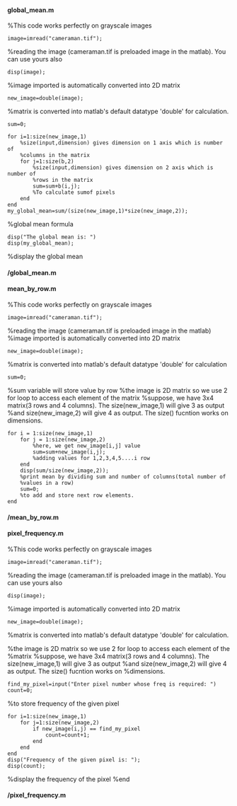 #### global_mean.m
%This code works perfectly on grayscale images 

    image=imread("cameraman.tif");
%reading the image (cameraman.tif is preloaded image in the matlab). You can use yours also 

    disp(image);
%image imported is automatically converted into 2D matrix

    new_image=double(image);
%matrix is converted into matlab's default datatype 'double' for calculation. 

    sum=0;

    for i=1:size(new_image,1)
        %size(input,dimension) gives dimension on 1 axis which is number of
        %columns in the matrix
        for j=1:size(b,2)
            %size(input,dimension) gives dimension on 2 axis which is number of
            %rows in the matrix
            sum=sum+b(i,j);
            %To calculate sumof pixels
        end
    end
    my_global_mean=sum/(size(new_image,1)*size(new_image,2));
%global mean formula

    disp("The global mean is: ")
    disp(my_global_mean);
%display the global mean
#### /global_mean.m

#### mean_by_row.m
%This code works perfectly on grayscale images

    image=imread("cameraman.tif");
%reading the image (cameraman.tif is preloaded image in the matlab)
%image imported is automatically converted into 2D matrix

    new_image=double(image);
%matrix is converted into matlab's default datatype 'double' for calculation

    sum=0;
%sum variable will store value by row
%the image is 2D matrix so we use 2 for loop to access each element of the matrix
%suppose, we have 3x4 matrix(3 rows and 4 columns). The size(new_image,1) will give 3 as output
%and size(new_image,2) will give 4 as output. The size() fucntion works on dimensions.

    for i = 1:size(new_image,1)
        for j = 1:size(new_image,2)
            %here, we get new_image[i,j] value
            sum=sum+new_image(i,j);
            %adding values for 1,2,3,4,5....i row
        end
        disp(sum/size(new_image,2));
        %print mean by dividing sum and number of columns(total number of
        %values in a row)
        sum=0;
        %to add and store next row elements.
    end
#### /mean_by_row.m

#### pixel_frequency.m
%This code works perfectly on grayscale images

    image=imread("cameraman.tif");
%reading the image (cameraman.tif is preloaded image in the matlab). You can use yours also 

    disp(image);
%image imported is automatically converted into 2D matrix

    new_image=double(image);
%matrix is converted into matlab's default datatype 'double' for calculation. 

%the image is 2D matrix so we use 2 for loop to access each element of the
%matrix
%suppose, we have 3x4 matrix(3 rows and 4 columns). The size(new_image,1) will give 3 as output
%and size(new_image,2) will give 4 as output. The size() fucntion works on 
%dimensions. 

    find_my_pixel=input("Enter pixel number whose freq is required: ")
    count=0;
%to store frequency of the given pixel

    for i=1:size(new_image,1)
        for j=1:size(new_image,2)
            if new_image(i,j) == find_my_pixel
                count=count+1;
            end
        end
    end
    disp("Frequency of the given pixel is: ");
    disp(count);
%display the frequency of the pixel
%end
#### /pixel_frequency.m

